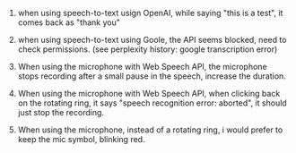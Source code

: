 1. when using speech-to-text usign OpenAI, while saying "this is a test", it comes back as "thank you"

2. when using speech-to-text using Goole, the API seems blocked, need to check permissions.
(see perplexity history: google transcription error)

3. When using the microphone with Web Speech API, the microphone stops recording after a small pause in the speech, increase the duration.

4. When using the microphone with Web Speech API, when clicking back on the rotating ring, it says "speech recognition error: aborted", it should just stop the recording. 

5. When using the microphone, instead of a rotating ring, i would prefer to keep the mic symbol, blinking red.
